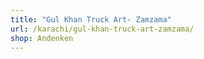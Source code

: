 ```yaml
---
title: "Gul Khan Truck Art- Zamzama"
url: /karachi/gul-khan-truck-art-zamzama/
shop: Andenken
---
```

